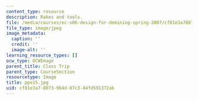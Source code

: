 ```yaml
---
content_type: resource
description: Rakes and tools.
file: /media/courses/ec-s06-design-for-demining-spring-2007/cf81e3a780739b4d87c384fd591372ab_ppe15.jpg
file_type: image/jpeg
image_metadata:
  caption: ''
  credit: ''
  image-alt: ''
learning_resource_types: []
ocw_type: OCWImage
parent_title: Class Trip
parent_type: CourseSection
resourcetype: Image
title: ppe15.jpg
uid: cf81e3a7-8073-9b4d-87c3-84fd591372ab
---
```

